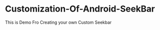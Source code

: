 Customization-Of-Android-SeekBar
================================

This is Demo Fro Creating your own Custom Seekbar
